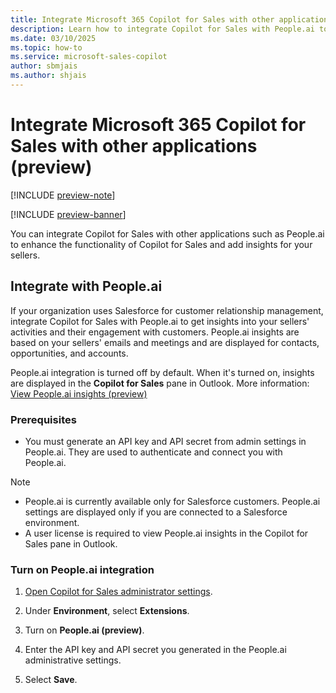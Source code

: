 ```yaml
---
title: Integrate Microsoft 365 Copilot for Sales with other applications (preview) 
description: Learn how to integrate Copilot for Sales with People.ai to enhance the functionality of Copilot for Sales and add insights for your sellers.
ms.date: 03/10/2025
ms.topic: how-to
ms.service: microsoft-sales-copilot
author: sbmjais
ms.author: shjais
---
```


# Integrate Microsoft 365 Copilot for Sales with other applications (preview)

[!INCLUDE [preview-note](~/../shared-content/shared/preview-includes/preview-note-d365.md)]

[!INCLUDE [preview-banner](~/../shared-content/shared/preview-includes/preview-banner.md)]

You can integrate Copilot for Sales with other applications such as People.ai to enhance the functionality of Copilot for Sales and add insights for your sellers.

## Integrate with People.ai

If your organization uses Salesforce for customer relationship management, integrate Copilot for Sales with People.ai to get insights into your sellers' activities and their engagement with customers. People.ai insights are based on your sellers' emails and meetings and are displayed for contacts, opportunities, and accounts.

People.ai integration is turned off by default. When it's turned on, insights are displayed in the **Copilot for Sales** pane in Outlook. More information: [View People.ai insights (preview)](people-ai-insights.md)

### Prerequisites

- You must generate an API key and API secret from admin settings in People.ai. They are used to authenticate and connect you with People.ai. 

> [!NOTE]
> - People.ai is currently available only for Salesforce customers. People.ai settings are displayed only if you are connected to a Salesforce environment.
> - A user license is required to view People.ai insights in the Copilot for Sales pane in Outlook.

### Turn on People.ai integration

1. [Open Copilot for Sales administrator settings](administrator-settings-for-viva-sales.md#access-administrator-settings).

1. Under **Environment**, select **Extensions**.

1. Turn on **People.ai (preview)**.

1. Enter the API key and API secret you generated in the People.ai administrative settings.

1. Select **Save**.